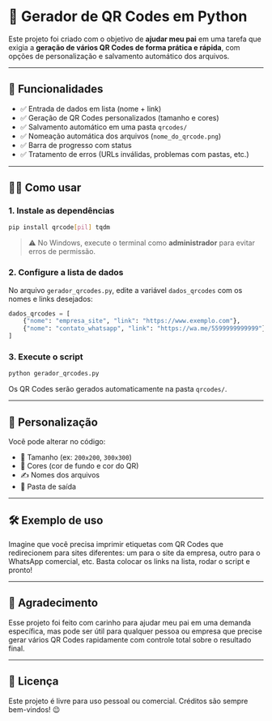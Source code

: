 # 🧾 Gerador de QR Codes em Python

Este projeto foi criado com o objetivo de **ajudar meu pai** em uma tarefa que exigia a **geração de vários QR Codes de forma prática e rápida**, com opções de personalização e salvamento automático dos arquivos.

---

## 📌 Funcionalidades

- ✅ Entrada de dados em lista (nome + link)
- ✅ Geração de QR Codes personalizados (tamanho e cores)
- ✅ Salvamento automático em uma pasta `qrcodes/`
- ✅ Nomeação automática dos arquivos (`nome_do_qrcode.png`)
- ✅ Barra de progresso com status
- ✅ Tratamento de erros (URLs inválidas, problemas com pastas, etc.)

---

## 🧑‍💻 Como usar

### 1. Instale as dependências

```bash
pip install qrcode[pil] tqdm
```

> ⚠️ No Windows, execute o terminal como **administrador** para evitar erros de permissão.

### 2. Configure a lista de dados

No arquivo `gerador_qrcodes.py`, edite a variável `dados_qrcodes` com os nomes e links desejados:

```python
dados_qrcodes = [
    {"nome": "empresa_site", "link": "https://www.exemplo.com"},
    {"nome": "contato_whatsapp", "link": "https://wa.me/5599999999999"}
]
```

### 3. Execute o script

```bash
python gerador_qrcodes.py
```

Os QR Codes serão gerados automaticamente na pasta `qrcodes/`.

---

## 🎨 Personalização

Você pode alterar no código:

- 📏 Tamanho (ex: `200x200`, `300x300`)
- 🎨 Cores (cor de fundo e cor do QR)
- ✍️ Nomes dos arquivos
- 📂 Pasta de saída

---

## 🛠 Exemplo de uso

Imagine que você precisa imprimir etiquetas com QR Codes que redirecionem para sites diferentes: um para o site da empresa, outro para o WhatsApp comercial, etc. Basta colocar os links na lista, rodar o script e pronto!

---

## 🤝 Agradecimento

Esse projeto foi feito com carinho para ajudar meu pai em uma demanda específica, mas pode ser útil para qualquer pessoa ou empresa que precise gerar vários QR Codes rapidamente com controle total sobre o resultado final.

---

## 📄 Licença

Este projeto é livre para uso pessoal ou comercial. Créditos são sempre bem-vindos! 😉

```

```
